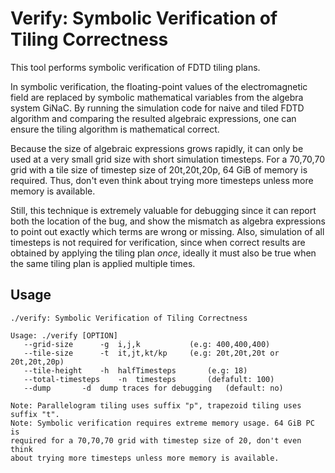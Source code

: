 Verify: Symbolic Verification of Tiling Correctness
=========================================================

This tool performs symbolic verification of FDTD tiling plans.

In symbolic verification, the floating-point values of the electromagnetic
field are replaced by symbolic mathematical variables from the algebra
system GiNaC. By running the simulation code for naive and tiled FDTD
algorithm and comparing the resulted algebraic expressions, one can ensure
the tiling algorithm is mathematical correct.

Because the size of algebraic expressions grows rapidly, it can only be used
at a very small grid size with short simulation timesteps. For a 70,70,70
grid with a tile size of timestep size of 20t,20t,20p, 64 GiB of memory
is required. Thus, don't even think about trying more timesteps unless more
memory is available.

Still, this technique is extremely valuable for debugging since it can report
both the location of the bug, and show the mismatch as algebra expressions to
point out exactly which terms are wrong or missing. Also, simulation of all
timesteps is not required for verification, since when correct results are
obtained by applying the tiling plan *once*, ideally it must also be true
when the same tiling plan is applied multiple times.

Usage
---------

    ./verify: Symbolic Verification of Tiling Correctness
    
    Usage: ./verify [OPTION]
       --grid-size		-g	i,j,k			(e.g: 400,400,400)
       --tile-size		-t	it,jt,kt/kp		(e.g: 20t,20t,20t or 20t,20t,20p)
       --tile-height	-h	halfTimesteps		(e.g: 18)
       --total-timesteps	-n	timesteps		(defafult: 100)
       --dump		-d	dump traces for debugging	(default: no)
    
    Note: Parallelogram tiling uses suffix "p", trapezoid tiling uses suffix "t".
    Note: Symbolic verification requires extreme memory usage. 64 GiB PC is
    required for a 70,70,70 grid with timestep size of 20, don't even think
    about trying more timesteps unless more memory is available.
